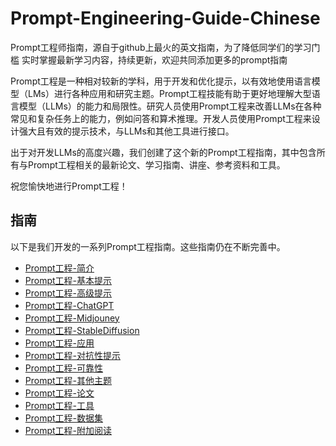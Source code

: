 # Prompt-Engineering-Guide-Chinese
Prompt工程师指南，源自于github上最火的英文指南，为了降低同学们的学习门槛
实时掌握最新学习内容，持续更新，欢迎共同添加更多的prompt指南

Prompt工程是一种相对较新的学科，用于开发和优化提示，以有效地使用语言模型（LMs）进行各种应用和研究主题。Prompt工程技能有助于更好地理解大型语言模型（LLMs）的能力和局限性。研究人员使用Prompt工程来改善LLMs在各种常见和复杂任务上的能力，例如问答和算术推理。开发人员使用Prompt工程来设计强大且有效的提示技术，与LLMs和其他工具进行接口。

出于对开发LLMs的高度兴趣，我们创建了这个新的Prompt工程指南，其中包含所有与Prompt工程相关的最新论文、学习指南、讲座、参考资料和工具。

祝您愉快地进行Prompt工程！

## 

## 指南
以下是我们开发的一系列Prompt工程指南。这些指南仍在不断完善中。

- [Prompt工程-简介](/guides/prompts-intro.md)
- [Prompt工程-基本提示](/guides/prompts-basic-usage.md)
- [Prompt工程-高级提示](/guides/prompts-advanced-usage.md)
- [Prompt工程-ChatGPT](/guides/prompts-chatgpt.md)
- [Prompt工程-Midjouney](/guides/prompts-midjourney.md)
- [Prompt工程-StableDiffusion](/guides/prompts-stable_diffusion.md)
- [Prompt工程-应用](/guides/prompts-applications.md)
- [Prompt工程-对抗性提示](/guides/prompts-adversarial.md)
- [Prompt工程-可靠性](/guides/prompts-reliability.md)
- [Prompt工程-其他主题](/guides/prompts-miscellaneous.md)
- [Prompt工程-论文](/pages/papers.mdx)
- [Prompt工程-工具](/pages/tools.mdx)
- [Prompt工程-数据集](/pages/datasets.mdx)
- [Prompt工程-附加阅读](/pages/readings.mdx)
